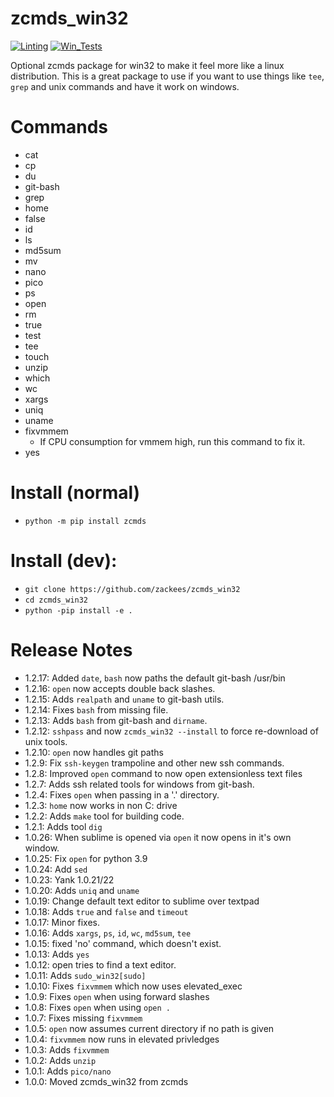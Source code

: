 # zcmds_win32

[![Linting](https://github.com/zackees/zcmds_win32/actions/workflows/lint.yml/badge.svg)](https://github.com/zackees/zcmds_win32/actions/workflows/lint.yml)
[![Win_Tests](https://github.com/zackees/zcmds_win32/actions/workflows/push_win.yml/badge.svg)](https://github.com/zackees/zcmds_win32/actions/workflows/push_win.yml)

Optional zcmds package for win32 to make it feel more like a linux distribution. This is a great package to use if you want to
use things like `tee`, `grep` and unix commands and have it work on windows.

# Commands

  * cat
  * cp
  * du
  * git-bash
  * grep
  * home
  * false
  * id
  * ls
  * md5sum
  * mv
  * nano
  * pico
  * ps
  * open
  * rm
  * true
  * test
  * tee
  * touch
  * unzip
  * which
  * wc
  * xargs
  * uniq
  * uname
  * fixvmmem
    * If CPU consumption for vmmem high, run this command to fix it.
  * yes


# Install (normal)
  * `python -m pip install zcmds`


# Install (dev):

  * `git clone https://github.com/zackees/zcmds_win32`
  * `cd zcmds_win32`
  * `python -pip install -e .`


# Release Notes
  * 1.2.17: Added `date`, `bash` now paths the default git-bash /usr/bin
  * 1.2.16: `open` now accepts double back slashes.
  * 1.2.15: Adds `realpath` and `uname` to git-bash utils.
  * 1.2.14: Fixes `bash` from missing file.
  * 1.2.13: Adds `bash` from git-bash and `dirname`.
  * 1.2.12: `sshpass` and now `zcmds_win32 --install` to force re-download of unix tools.
  * 1.2.10: `open` now handles git paths
  * 1.2.9: Fix `ssh-keygen` trampoline and other new ssh commands.
  * 1.2.8: Improved `open` command to now open extensionless text files
  * 1.2.7: Adds ssh related tools for windows from git-bash.
  * 1.2.4: Fixes `open` when passing in a '.' directory.
  * 1.2.3: `home` now works in non C: drive
  * 1.2.2: Adds `make` tool for building code.
  * 1.2.1: Adds tool `dig`
  * 1.0.26: When sublime is opened via `open` it now opens in it's own window.
  * 1.0.25: Fix `open` for python 3.9
  * 1.0.24: Add `sed`
  * 1.0.23: Yank 1.0.21/22
  * 1.0.20: Adds `uniq` and `uname`
  * 1.0.19: Change default text editor to sublime over textpad
  * 1.0.18: Adds `true` and `false` and `timeout`
  * 1.0.17: Minor fixes.
  * 1.0.16: Adds `xargs`, `ps`, `id`, `wc`, `md5sum`, `tee`
  * 1.0.15: fixed 'no' command, which doesn't exist.
  * 1.0.13: Adds `yes`
  * 1.0.12: open tries to find a text editor.
  * 1.0.11: Adds `sudo_win32[sudo]`
  * 1.0.10: Fixes `fixvmmem` which now uses elevated_exec
  * 1.0.9: Fixes `open` when using forward slashes
  * 1.0.8: Fixes `open` when using `open .`
  * 1.0.7: Fixes missing `fixvmmem`
  * 1.0.5: `open` now assumes current directory if no path is given
  * 1.0.4: `fixvmmem` now runs in elevated privledges
  * 1.0.3: Adds `fixvmmem`
  * 1.0.2: Adds `unzip`
  * 1.0.1: Adds `pico/nano`
  * 1.0.0: Moved zcmds_win32 from zcmds
